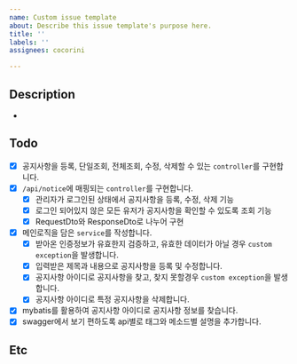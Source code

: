 ```yaml
---
name: Custom issue template
about: Describe this issue template's purpose here.
title: ''
labels: ''
assignees: cocorini

---
```


## Description
- 

## Todo
- [x] 공지사항을 등록, 단일조회, 전체조회, 수정, 삭제할 수 있는 `controller`를 구현합니다.
- [x]  `/api/notice`에 매핑되는 `controller`를 구현합니다.
    - [x] 관리자가 로그인된 상태에서 공지사항을 등록, 수정, 삭제 기능
    - [x] 로그인 되어있지 않은 모든 유저가 공지사항을 확인할 수 있도록 조회 기능
    - [x] RequestDto와 ResponseDto로 나누어 구현
- [x] 메인로직을 담은 `service`를 작성합니다.
    - [x] 받아온 인증정보가 유효한지 검증하고, 유효한 데이터가 아닐 경우  `custom exception`을 발생합니다.
    - [x] 입력받은 제목과 내용으로 공지사항을 등록 및 수정합니다. 
    - [x] 공지사항 아이디로 공지사항을 찾고, 찾지 못할경우 `custom exception`을 발생합니다.
    - [x] 공지사항 아이디로 특정 공지사항을 삭제합니다.
- [x] mybatis를 활용하여 공지사항 아이디로 공지사항 정보를 찾습니다.
- [x] swagger에서 보기 편하도록 api별로 태그와 메소드별 설명을 추가합니다.

## Etc
